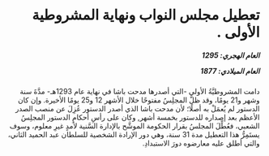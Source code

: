 <h1 dir="rtl">تعطيل مجلس النواب ونهاية المشروطية الأولى .</h1>

<h5 dir="rtl">العام الهجري:  1295

العام الميلادي: 1877

</h5>

<p dir="rtl">دامت المشروطيَّةُ الأولى -التي أصدرها مدحت باشا في نهاية عام 1293هـ- مدَّةَ سنة وشهر و21 يومًا، وقد ظلَّ المجلِسُ مفتوحًا خلال الأشهر 12 و25 يومًا الأخيرة. وإن كان الدستور لم يُعمَلْ به أصلًا؛ لأن مدحت باشا الذي أصدر الدستور عُزِلَ عن منصب الصدر الأعظم بعد إصداره للدستور بخمسة أشهر, وكان على رأسِ أحكامِ الدستور المجلِسُ الشعبي، فعُطِّلَ المجلسُ بقرار الحكومة الموشَّح بالإدارة السَّنية لأمدٍ غيرِ معلوم، وسوف يستَمِرُّ هذا التعطيل مدة 31 سنة، وهي دور الإرادة الشخصية للسلطان عبد الحميد الثاني، والتي أطلق عليه معارضوه دورَ الاستبدادِ.</p></br>

